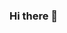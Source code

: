 ### Hi there 👋

<!--
**trongtuanit/trongtuanit** is a ✨ _special_ ✨ repository because its `README.md` (this file) appears on your GitHub profile.
<img src="https://picsum.photos/200" width="256"/>
Here are some ideas to get you started:

- 🔭 I’m currently working on ...
- 🌱 I’m currently learning ...
- 👯 I’m looking to collaborate on ...
- 🤔 I’m looking for help with ...
- 💬 Ask me about ...
- 📫 How to reach me: ...
- 😄 Pronouns: ...
- ⚡ Fun fact: ...
-->

